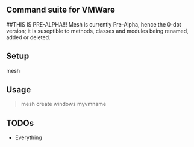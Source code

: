 ## Command suite for VMWare

##THIS IS PRE-ALPHA!!!
Mesh is currently Pre-Alpha, hence the 0-dot version; it is suseptible to methods, classes and modules being renamed, added or deleted.

## Setup
  mesh 

## Usage

  > mesh create windows myvmname

## TODOs
* Everything

